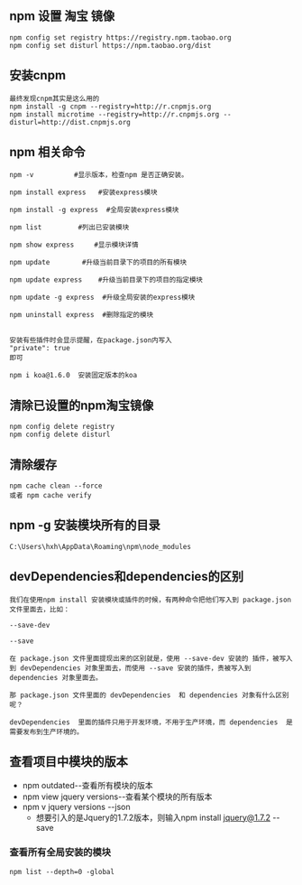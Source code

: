 
## npm 设置 淘宝 镜像

	npm config set registry https://registry.npm.taobao.org
	npm config set disturl https://npm.taobao.org/dist

## 安装cnpm

	最终发现cnpm其实是这么用的
	npm install -g cnpm --registry=http://r.cnpmjs.org
	npm install microtime --registry=http://r.cnpmjs.org --disturl=http://dist.cnpmjs.org
	
## npm 相关命令

	npm -v          #显示版本，检查npm 是否正确安装。
	 
	npm install express   #安装express模块
	 
	npm install -g express  #全局安装express模块
	 
	npm list         #列出已安装模块
	 
	npm show express     #显示模块详情
	 
	npm update        #升级当前目录下的项目的所有模块
	 
	npm update express    #升级当前目录下的项目的指定模块
	 
	npm update -g express  #升级全局安装的express模块
	 
	npm uninstall express  #删除指定的模块


    安装有些插件时会显示提醒，在package.json内写入
    "private": true
    即可

	npm i koa@1.6.0	 安装固定版本的koa

## 清除已设置的npm淘宝镜像
	
	npm config delete registry
	npm config delete disturl

## 清除缓存

	npm cache clean --force
	或者 npm cache verify

## npm -g 安装模块所有的目录

	C:\Users\hxh\AppData\Roaming\npm\node_modules

## devDependencies和dependencies的区别

	我们在使用npm install 安装模块或插件的时候，有两种命令把他们写入到 package.json 文件里面去，比如：
	
	--save-dev
	
	--save
	
	在 package.json 文件里面提现出来的区别就是，使用 --save-dev 安装的 插件，被写入到 devDependencies 对象里面去，而使用 --save 安装的插件，责被写入到 dependencies 对象里面去。
	
	那 package.json 文件里面的 devDependencies  和 dependencies 对象有什么区别呢？
	
	devDependencies  里面的插件只用于开发环境，不用于生产环境，而 dependencies  是需要发布到生产环境的。


## 查看项目中模块的版本

- npm outdated--查看所有模块的版本
- npm view jquery versions--查看某个模块的所有版本
- npm v jquery versions --json
	- 想要引入的是Jquery的1.7.2版本，则输入npm install jquery@1.7.2 --save

### 查看所有全局安装的模块

	npm list --depth=0 -global